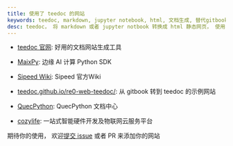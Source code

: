 ```yaml
---
title: 使用了 teedoc 的网站
keywords: teedoc, markdown, jupyter notebook, html, 文档生成, 替代gitbook, 网站生成, 静态网站, 写文档
desc: teedoc， 将 markdown 或者 jupyter notbook 转换成 html 静态网页， 使用了 teedoc 的网站
---
```


* [teedoc 官网](https://teedoc.github.io): 好用的文档网站生成工具

* [MaixPy](https://maixpy.sipeed.com): 边缘 AI 计算 Python SDK

* [Sipeed Wiki](https://wiki.sipeed.com): Sipeed 官方Wiki

* [teedoc.github.io/re0-web-teedoc/](https://teedoc.github.io/re0-web-teedoc/): 从 gitbook 转到 teedoc 的示例网站

* [QuecPython](https://python.quectel.com/doc/): QuecPython 文档中心

* [cozylife](https://www.cozylife.app/): 一站式智能硬件开发及物联网云服务平台


期待你的使用， 欢迎[提交 issue](https://github.com/teedoc/teedoc.github.io/issues) 或者 PR 来添加你的网站

